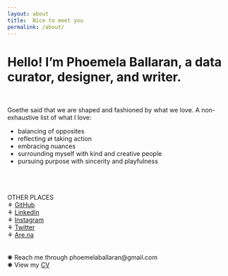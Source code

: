 ```yaml
---
layout: about
title:  Nice to meet you
permalink: /about/
---
```

<h1>Hello! I’m Phoemela Ballaran, a data curator, designer, and writer.</h1>
<br>
<p>Goethe said that we are shaped and fashioned by what we love. A non-exhaustive list of what I love:</p>
<ul>
  <li>balancing of opposites</li>
  <li>reflecting ⇄ taking action</li>
  <li>embracing nuances</li>
  <li>surrounding myself with kind and creative people</li>
  <li>pursuing purpose with sincerity and playfulness</li>
</ul>
<br>
<br>
<br>OTHER PLACES
<br>⚘ <a href="https://github.com/phoemelaballaran" target="_blank">GitHub</a>
<br>⚘ <a href="https://www.linkedin.com/in/pballaran/" target="_blank">LinkedIn</a>
<br>⚘ <a href="https://www.instagram.com/phoemelaballaran/" target="_blank">Instagram</a>
<br>⚘ <a href="https://twitter.com/phoemela_" target="_blank">Twitter</a>
<br>⚘ <a href="https://are.na/phoemela-ballaran" target="_blank">Are.na</a>
<br><br>
<br>✺ Reach me through phoemelaballaran@gmail.com
<br>✺ View my <a href="https://read.cv/phoemelaballaran" target="_blank">CV</a>
<br><br>
